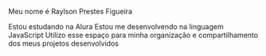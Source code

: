 Meu nome é Raylson Prestes Figueira

Estou estudando na Alura
Estou me desenvolvendo na linguagem JavaScript
Utilizo esse espaço para minha organização e compartilhamento dos meus projetos desenvolvidos 

